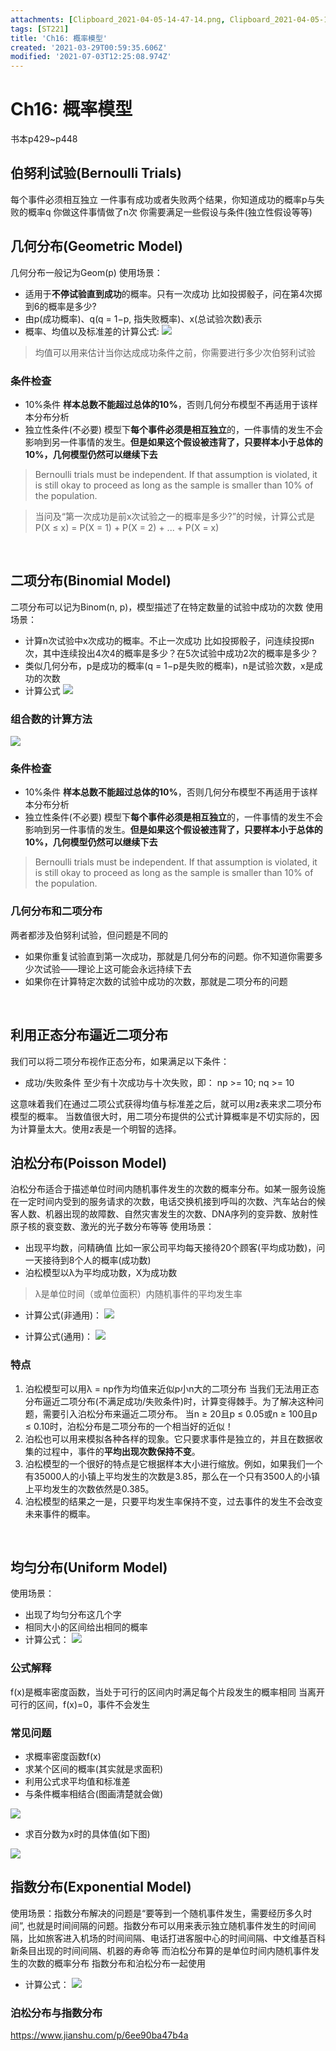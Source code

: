 ```yaml
---
attachments: [Clipboard_2021-04-05-14-47-14.png, Clipboard_2021-04-05-15-21-46.png, Clipboard_2021-04-05-15-27-01.png, Clipboard_2021-04-05-15-43-20.png, Clipboard_2021-04-05-16-10-16.png, Clipboard_2021-04-05-16-11-53.png, Clipboard_2021-04-05-16-20-24.png, Clipboard_2021-04-05-16-24-59.png, Clipboard_2021-04-05-16-30-35.png, Clipboard_2021-04-05-21-59-58.png, Clipboard_2021-07-03-17-22-53.png]
tags: [ST221]
title: 'Ch16: 概率模型'
created: '2021-03-29T00:59:35.606Z'
modified: '2021-07-03T12:25:08.974Z'
---
```


# Ch16: 概率模型
书本p429~p448

## 伯努利试验(Bernoulli Trials)
每个事件必须相互独立
一件事有成功或者失败两个结果，你知道成功的概率p与失败的概率q
你做这件事情做了n次
你需要满足一些假设与条件(独立性假设等等)
<br>

## 几何分布(Geometric Model)
几何分布一般记为Geom(p)
使用场景：
- 适用于**不停试验直到成功**的概率。只有一次成功
比如投掷骰子，问在第4次掷到6的概率是多少?
- 由p(成功概率)、q(q = 1−p, 指失败概率)、x(总试验次数)表示
- 概率、均值以及标准差的计算公式:
![](@attachment/Clipboard_2021-04-05-14-47-14.png)
> 均值可以用来估计当你达成成功条件之前，你需要进行多少次伯努利试验

### 条件检查
- 10%条件
**样本总数不能超过总体的10%**，否则几何分布模型不再适用于该样本分布分析
- 独立性条件(不必要)
模型下**每个事件必须是相互独立**的，一件事情的发生不会影响到另一件事情的发生。**但是如果这个假设被违背了，只要样本小于总体的10%，几何模型仍然可以继续下去**
>  Bernoulli trials must be independent. If that assumption is violated, it is still okay to proceed as long as the sample is smaller than 10% of the population. 

> 当问及“第一次成功是前x次试验之一的概率是多少?”的时候，计算公式是P(X ≤ x) = P(X = 1) + P(X = 2) + ... + P(X = x)

<br>

## 二项分布(Binomial Model)
二项分布可以记为Binom(n, p)，模型描述了在特定数量的试验中成功的次数
使用场景：
- 计算n次试验中x次成功的概率。不止一次成功
比如投掷骰子，问连续投掷n次，其中连续投出4次4的概率是多少？在5次试验中成功2次的概率是多少？
- 类似几何分布，p是成功的概率(q = 1−p是失败的概率)，n是试验次数，x是成功的次数
- 计算公式
![](@attachment/Clipboard_2021-04-05-15-21-46.png)

### 组合数的计算方法
![](@attachment/Clipboard_2021-07-03-17-22-53.png)

### 条件检查
- 10%条件
**样本总数不能超过总体的10%**，否则几何分布模型不再适用于该样本分布分析
- 独立性条件(不必要)
模型下**每个事件必须是相互独立**的，一件事情的发生不会影响到另一件事情的发生。**但是如果这个假设被违背了，只要样本小于总体的10%，几何模型仍然可以继续下去**
>  Bernoulli trials must be independent. If that assumption is violated, it is still okay to proceed as long as the sample is smaller than 10% of the population. 

### 几何分布和二项分布
两者都涉及伯努利试验，但问题是不同的
- 如果你重复试验直到第一次成功，那就是几何分布的问题。你不知道你需要多少次试验——理论上这可能会永远持续下去
- 如果你在计算特定次数的试验中成功的次数，那就是二项分布的问题
<br>

## 利用正态分布逼近二项分布
我们可以将二项分布视作正态分布，如果满足以下条件：
- 成功/失败条件
至少有十次成功与十次失败，即：
np >= 10; nq >= 10

这意味着我们在通过二项公式获得均值与标准差之后，就可以用z表来求二项分布模型的概率。
当数值很大时，用二项分布提供的公式计算概率是不切实际的，因为计算量太大。使用z表是一个明智的选择。
<br>

## 泊松分布(Poisson Model)
泊松分布适合于描述单位时间内随机事件发生的次数的概率分布。如某一服务设施在一定时间内受到的服务请求的次数，电话交换机接到呼叫的次数、汽车站台的候客人数、机器出现的故障数、自然灾害发生的次数、DNA序列的变异数、放射性原子核的衰变数、激光的光子数分布等等
使用场景：
- 出现平均数，问精确值
比如一家公司平均每天接待20个顾客(平均成功数)，问一天接待到8个人的概率(成功数)
- 泊松模型以λ为平均成功数，X为成功数
> λ是单位时间（或单位面积）内随机事件的平均发生率
- 计算公式(非通用)：
![](@attachment/Clipboard_2021-04-05-15-43-20.png)

- 计算公式(通用)：
![](@attachment/Clipboard_2021-04-05-21-59-58.png)

### 特点
1. 泊松模型可以用λ = np作为均值来近似p小n大的二项分布
当我们无法用正态分布逼近二项分布(不满足成功/失败条件)时，计算变得棘手。为了解决这种问题，需要引入泊松分布来逼近二项分布。
当n ≥ 20且p ≤ 0.05或n ≥ 100且p ≤ 0.10时，泊松分布是二项分布的一个相当好的近似！
2. 泊松也可以用来模拟各种各样的现象。它只要求事件是独立的，并且在数据收集的过程中，事件的**平均出现次数保持不变**。
3. 泊松模型的一个很好的特点是它根据样本大小进行缩放。例如，如果我们一个有35000人的小镇上平均发生的次数是3.85，那么在一个只有3500人的小镇上平均发生的次数依然是0.385。
4. 泊松模型的结果之一是，只要平均发生率保持不变，过去事件的发生不会改变未来事件的概率。
<br>

## 均匀分布(Uniform Model)
使用场景：
- 出现了均匀分布这几个字
- 相同大小的区间给出相同的概率
- 计算公式：
![](@attachment/Clipboard_2021-04-05-16-10-16.png)

### 公式解释
f(x)是概率密度函数，当处于可行的区间内时满足每个片段发生的概率相同
当离开可行的区间，f(x)=0，事件不会发生
### 常见问题
- 求概率密度函数f(x)
- 求某个区间的概率(其实就是求面积)
- 利用公式求平均值和标准差
- 与条件概率相结合(图画清楚就会做)

![](@attachment/Clipboard_2021-04-05-16-20-24.png)

- 求百分数为x时的具体值(如下图)

![](@attachment/Clipboard_2021-04-05-16-24-59.png)
<br>

## 指数分布(Exponential Model)

使用场景：指数分布解决的问题是“要等到一个随机事件发生，需要经历多久时间”, 也就是时间间隔的问题。指数分布可以用来表示独立随机事件发生的时间间隔，比如旅客进入机场的时间间隔、电话打进客服中心的时间间隔、中文维基百科新条目出现的时间间隔、机器的寿命等
而泊松分布算的是单位时间内随机事件发生的次数的概率分布
指数分布和泊松分布一起使用
- 计算公式：
![](@attachment/Clipboard_2021-04-05-16-30-35.png)

### 泊松分布与指数分布
https://www.jianshu.com/p/6ee90ba47b4a

















